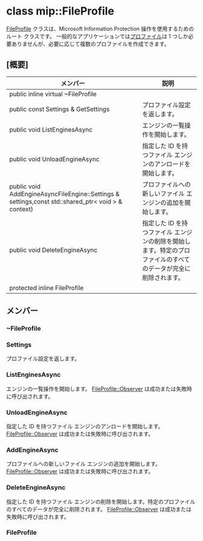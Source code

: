 # <a name="class-mipfileprofile"></a>class mip::FileProfile 
[FileProfile](#classmip_1_1_file_profile) クラスは、Microsoft Information Protection 操作を使用するためのルート クラスです。
一般的なアプリケーションでは[プロファイル](#classmip_1_1_profile)は 1 つしか必要ありませんが、必要に応じて複数のプロファイルを作成できます。
## <a name="summary"></a>[概要]
 メンバー                        | 説明                                
--------------------------------|---------------------------------------------
public inline virtual  ~FileProfile | 
public const Settings & GetSettings | プロファイル設定を返します。
public void ListEnginesAsync | エンジンの一覧操作を開始します。
public void UnloadEngineAsync | 指定した ID を持つファイル エンジンのアンロードを開始します。
public void AddEngineAsyncFileEngine::Settings & settings,const std::shared_ptr< void > & context) | プロファイルへの新しいファイル エンジンの追加を開始します。
public void DeleteEngineAsync | 指定した ID を持つファイル エンジンの削除を開始します。特定のプロファイルのすべてのデータが完全に削除されます。
protected inline  FileProfile | 
## <a name="members"></a>メンバー
### <a name="fileprofile"></a>~FileProfile
### <a name="settings"></a>Settings
プロファイル設定を返します。
### <a name="listenginesasync"></a>ListEnginesAsync
エンジンの一覧操作を開始します。
[FileProfile::Observer](#classmip_1_1_file_profile_1_1_observer) は成功または失敗時に呼び出されます。
### <a name="unloadengineasync"></a>UnloadEngineAsync
指定した ID を持つファイル エンジンのアンロードを開始します。[FileProfile::Observer](#classmip_1_1_file_profile_1_1_observer) は成功または失敗時に呼び出されます。
### <a name="addengineasync"></a>AddEngineAsync
プロファイルへの新しいファイル エンジンの追加を開始します。
[FileProfile::Observer](#classmip_1_1_file_profile_1_1_observer) は成功または失敗時に呼び出されます。
### <a name="deleteengineasync"></a>DeleteEngineAsync
指定した ID を持つファイル エンジンの削除を開始します。特定のプロファイルのすべてのデータが完全に削除されます。
[FileProfile::Observer](#classmip_1_1_file_profile_1_1_observer) は成功または失敗時に呼び出されます。
### <a name="fileprofile"></a>FileProfile